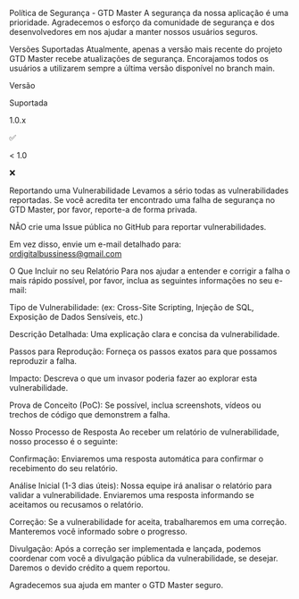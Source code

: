 Política de Segurança - GTD Master
A segurança da nossa aplicação é uma prioridade. Agradecemos o esforço da comunidade de segurança e dos desenvolvedores em nos ajudar a manter nossos usuários seguros.

Versões Suportadas
Atualmente, apenas a versão mais recente do projeto GTD Master recebe atualizações de segurança. Encorajamos todos os usuários a utilizarem sempre a última versão disponível no branch main.

Versão

Suportada

1.0.x

:white_check_mark:

< 1.0

:x:

Reportando uma Vulnerabilidade
Levamos a sério todas as vulnerabilidades reportadas. Se você acredita ter encontrado uma falha de segurança no GTD Master, por favor, reporte-a de forma privada.

NÃO crie uma Issue pública no GitHub para reportar vulnerabilidades.

Em vez disso, envie um e-mail detalhado para: ordigitalbussiness@gmail.com


O Que Incluir no seu Relatório
Para nos ajudar a entender e corrigir a falha o mais rápido possível, por favor, inclua as seguintes informações no seu e-mail:

Tipo de Vulnerabilidade: (ex: Cross-Site Scripting, Injeção de SQL, Exposição de Dados Sensíveis, etc.)

Descrição Detalhada: Uma explicação clara e concisa da vulnerabilidade.

Passos para Reprodução: Forneça os passos exatos para que possamos reproduzir a falha.

Impacto: Descreva o que um invasor poderia fazer ao explorar esta vulnerabilidade.

Prova de Conceito (PoC): Se possível, inclua screenshots, vídeos ou trechos de código que demonstrem a falha.

Nosso Processo de Resposta
Ao receber um relatório de vulnerabilidade, nosso processo é o seguinte:

Confirmação: Enviaremos uma resposta automática para confirmar o recebimento do seu relatório.

Análise Inicial (1-3 dias úteis): Nossa equipe irá analisar o relatório para validar a vulnerabilidade. Enviaremos uma resposta informando se aceitamos ou recusamos o relatório.

Correção: Se a vulnerabilidade for aceita, trabalharemos em uma correção. Manteremos você informado sobre o progresso.

Divulgação: Após a correção ser implementada e lançada, podemos coordenar com você a divulgação pública da vulnerabilidade, se desejar. Daremos o devido crédito a quem reportou.

Agradecemos sua ajuda em manter o GTD Master seguro.
